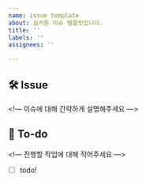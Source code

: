 ```yaml
---
name: issue template
about: 솝커톤 이슈 템플릿입니다.
title: ''
labels: ''
assignees: ''

---
```


## 🛠 Issue
<!— 이슈에 대해 간략하게 설명해주세요 —>

## 📝 To-do
<!— 진행할 작업에 대해 적어주세요 —>
- [ ] todo!
